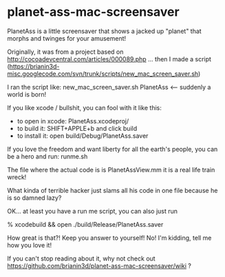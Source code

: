 planet-ass-mac-screensaver
==========================

PlanetAss is a little screensaver that shows a jacked up "planet" that morphs and twinges for your amusement!

Originally, it was from a project based on http://cocoadevcentral.com/articles/000089.php ... then I 
made a script (https://brianin3d-misc.googlecode.com/svn/trunk/scripts/new_mac_screen_saver.sh)

I ran the script like: new_mac_screen_saver.sh PlanetAss <-- suddenly a world is born!

If you like xcode / bullshit, you can fool with it like this:

- to open in xcode: PlanetAss.xcodeproj/
- to build it: SHIFT+APPLE+b and click build
- to install it: open build/Debug/PlanetAss.saver

If you love the freedom and want liberty for all the earth's people, you can be a hero and run: runme.sh

The file where the actual code is is PlanetAssView.mm it is a real life train wreck!

What kinda of terrible hacker just slams all his code in one file because he is so damned lazy?

OK... at least you have a run me script, you can also just run

% xcodebuild && open ./build/Release/PlanetAss.saver

How great is that?! Keep you answer to yourself! No! I'm kidding, tell me how you love it!

If you can't stop reading about it, why not check out https://github.com/brianin3d/planet-ass-mac-screensaver/wiki ?
